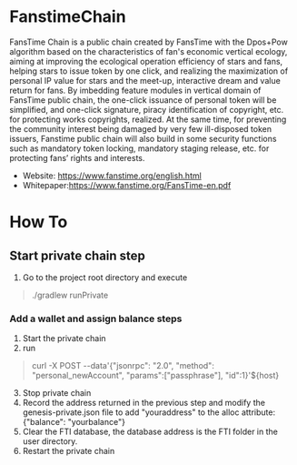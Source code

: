 # FanstimeChain
FansTime Chain is a public chain created by FansTime with the Dpos+Pow algorithm based on the characteristics of fan's economic vertical ecology, aiming at improving the ecological operation efficiency of stars and fans, helping stars to issue token by one click, and realizing the maximization of personal IP value for stars and the meet-up, interactive dream and value return for fans. 
By imbedding feature modules in vertical domain of FansTime public chain, the one-click issuance of personal token will be simplified, and one-click signature, piracy identification of copyright, etc. for protecting works copyrights, realized. At the same time, for preventing the community interest being damaged by very few ill-disposed token issuers, Fanstime public chain will also build in some security functions such as mandatory token locking, mandatory staging release, etc. for protecting fans’ rights and interests.

* Website: https://www.fanstime.org/english.html
* Whitepaper:https://www.fanstime.org/FansTime-en.pdf


# How To
## Start private chain step
1. Go to the project root directory and execute  
> ./gradlew runPrivate
### Add a wallet and assign balance steps
1. Start the private chain
2. run
> curl -X POST --data'{"jsonrpc": "2.0", "method": "personal_newAccount", "params":["passphrase"], "id":1}'${host}
3. Stop private chain
4. Record the address returned in the previous step and modify the genesis-private.json file to add "youraddress" to the alloc attribute: {"balance": "yourbalance"}
5. Clear the FTI database, the database address is the FTI folder in the user directory.
6. Restart the private chain
